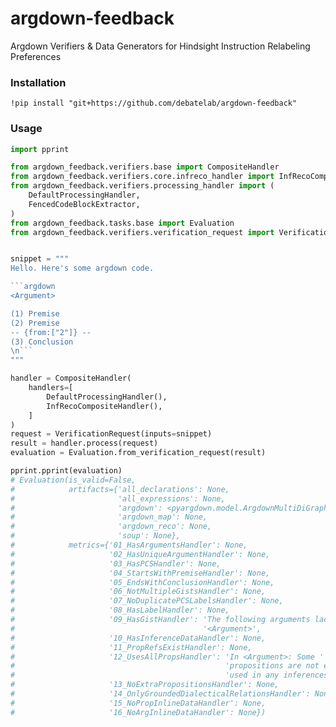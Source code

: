 # argdown-feedback

Argdown Verifiers & Data Generators for Hindsight Instruction Relabeling Preferences


### Installation

```
!pip install "git+https://github.com/debatelab/argdown-feedback"
```

### Usage

```python
import pprint

from argdown_feedback.verifiers.base import CompositeHandler
from argdown_feedback.verifiers.core.infreco_handler import InfRecoCompositeHandler
from argdown_feedback.verifiers.processing_handler import (
    DefaultProcessingHandler,
    FencedCodeBlockExtractor,
)
from argdown_feedback.tasks.base import Evaluation
from argdown_feedback.verifiers.verification_request import VerificationRequest


snippet = """
Hello. Here's some argdown code.

```argdown
<Argument>

(1) Premise
(2) Premise
-- {from:["2"]} --
(3) Conclusion
\n```
"""

handler = CompositeHandler(
    handlers=[
        DefaultProcessingHandler(),
        InfRecoCompositeHandler(),
    ]
)
request = VerificationRequest(inputs=snippet)
result = handler.process(request)
evaluation = Evaluation.from_verification_request(result)

pprint.pprint(evaluation)
# Evaluation(is_valid=False,
#            artifacts={'all_declarations': None,
#                       'all_expressions': None,
#                       'argdown': <pyargdown.model.ArgdownMultiDiGraph object at 0x7c27e54ced50>,
#                       'argdown_map': None,
#                       'argdown_reco': None,
#                       'soup': None},
#            metrics={'01_HasArgumentsHandler': None,
#                     '02_HasUniqueArgumentHandler': None,
#                     '03_HasPCSHandler': None,
#                     '04_StartsWithPremiseHandler': None,
#                     '05_EndsWithConclusionHandler': None,
#                     '06_NotMultipleGistsHandler': None,
#                     '07_NoDuplicatePCSLabelsHandler': None,
#                     '08_HasLabelHandler': None,
#                     '09_HasGistHandler': 'The following arguments lack gists: '
#                                          '<Argument>',
#                     '10_HasInferenceDataHandler': None,
#                     '11_PropRefsExistHandler': None,
#                     '12_UsesAllPropsHandler': 'In <Argument>: Some '
#                                               'propositions are not explicitly '
#                                               'used in any inferences: (1).',
#                     '13_NoExtraPropositionsHandler': None,
#                     '14_OnlyGroundedDialecticalRelationsHandler': None,
#                     '15_NoPropInlineDataHandler': None,
#                     '16_NoArgInlineDataHandler': None})
```